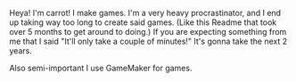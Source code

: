 Heya! I'm carrot! I make games. I'm a very heavy procrastinator, and I end up taking way too long to create said games. (Like this Readme that took over 5 months to get around to doing.) If you are expecting something from me that I said "It'll only take a couple of minutes!" It's gonna take the next 2 years.

Also semi-important I use GameMaker for games.
